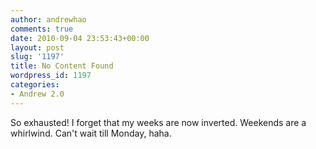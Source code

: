 ```yaml
---
author: andrewhao
comments: true
date: 2010-09-04 23:53:43+00:00
layout: post
slug: '1197'
title: No Content Found
wordpress_id: 1197
categories:
- Andrew 2.0
---
```


So exhausted! I forget that my weeks are now inverted. Weekends are a whirlwind. Can't wait till Monday, haha. 
